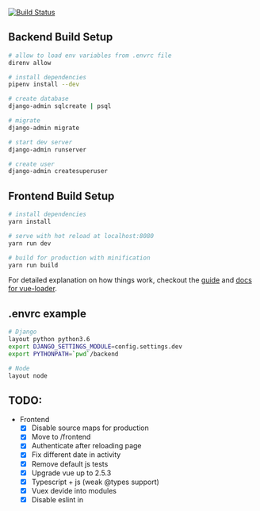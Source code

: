 [![Build Status](https://drone.tvgun.ga/api/badges/yegorLitvinov/costcontrol/status.svg)](https://drone.tvgun.ga/yegorLitvinov/costcontrol)

## Backend Build Setup

``` bash
# allow to load env variables from .envrc file
direnv allow

# install dependencies
pipenv install --dev

# create database
django-admin sqlcreate | psql

# migrate
django-admin migrate

# start dev server
django-admin runserver

# create user
django-admin createsuperuser
```

## Frontend Build Setup

``` bash
# install dependencies
yarn install

# serve with hot reload at localhost:8080
yarn run dev

# build for production with minification
yarn run build
```

For detailed explanation on how things work, checkout the [guide](http://vuejs-templates.github.io/webpack/) and [docs for vue-loader](http://vuejs.github.io/vue-loader).

## .envrc example
```bash
# Django
layout python python3.6
export DJANGO_SETTINGS_MODULE=config.settings.dev
export PYTHONPATH=`pwd`/backend

# Node
layout node
```

## TODO:
- Frontend
    - [X] Disable source maps for production
    - [X] Move to /frontend
    - [X] Authenticate after reloading page
    - [X] Fix different date in activity
    - [X] Remove default js tests
    - [X] Upgrade vue up to 2.5.3
    - [X] Typescript + js (weak @types support)
    - [X] Vuex devide into modules
    - [X] Disable eslint in <script lang="ts"> block
    - [X] Cypress lint errors (eslint)
    - [X] Cypress tests; django command before, after, beforeEach test
    - [X] Disable buttons when submit sent
    - [X] Configure BundleAnalyzerPlugin
    - [X] Source maps for styles
    - [X] Class-Style Components (not so easy, no profit)
    - [X] Category name in history
    - [ ] Cool transactions
    - [ ] Progress bar
    - [ ] Setup tslint
    - [ ] Doughnut charts equal size

- Backend
    - [X] Filled-months and history urls are not protected
    - [X] Remove api app (views, urls, serializers -> specific apps)
    - [X] User id in cache key
    - [X] Reorganizate the structure of models
    - [X] py.test
    - [X] Owner Mixin -> permissions
    - [X] UpdateCacheMixin -> Model hooks
    - [x] Am I using djanog filters right?
    - [X] History pagination
    - [X] ~~Use redis~~ Disable caching
    - [X] ~~Fix 3a.m. filled_monthes test bug~~ Remove filled monthes cache
    - [ ] Secret key -> environment
    - [ ] HistoryView -> BalanceRecordViewSet + django_filters
    - [ ] Disable drf api html preview in prod
    - [ ] Fix duplicated items bug (in pagination after creating new record, then scroll history)

- Devops
    - [X] Build frontend on local machine
    - [X] ~~Ansible buildin vault~~ env variables
    - [X] Make backup
    - [X] ~~Docker service -> docker~~ No docker
    - [X] Restart gunicorn takes a lot of time
    - [X] Travis CI badges to github
    - [X] Drone integration
    - [ ] Sentry integration
    - [ ] Backend error log

- Editor
    - [X] Python format on save
    - [ ] Eslint feat. Prettier
